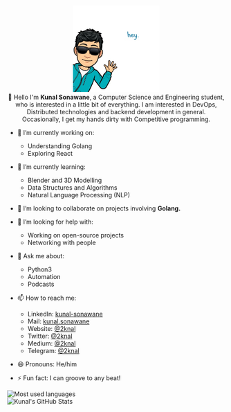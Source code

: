 <p align="center">
  <img src="https://github.com/2knal/2knal/blob/master/bitmoji.jfif" width="200px" height="200px">
  <br>
  👋 Hello I'm <strong>Kunal Sonawane</strong>, a Computer Science and Engineering student, who is interested in a little bit of everything. I am interested in DevOps, Distributed technologies and backend development in general. Occasionally, I get my hands dirty with Competitive programming.
  <br>
</p>

* 🔭 I’m currently working on:
  - Understanding Golang
  - Exploring React
  
* 🌱 I’m currently learning:
  - Blender and 3D Modelling
  - Data Structures and Algorithms
  - Natural Language Processing (NLP)
  
* 👯 I’m looking to collaborate on projects involving <b> Golang. </b>

* 🤔 I’m looking for help with:
  - Working on open-source projects
  - Networking with people
 
* 💬 Ask me about:
  - Python3
  - Automation
  - Podcasts
  
* 📫 How to reach me:
  - LinkedIn: [kunal-sonawane](https://linkedin.com/in/2knal/)
  - Mail: [kunal.sonawane](mailto:kunal.sonawane@somaiya.edu)
  - Website: [@2knal](https://2knal.github.io)
  - Twitter: [@2knal](https://twitter.com/2knal)
  - Medium: [@2knal](https://medium.com/@2knal)
  - Telegram: [@2knal](https://t.me/knal_s)

* 😄 Pronouns: He/him
* ⚡ Fun fact: I can groove to any beat!


![Most used languages](https://github-readme-stats.vercel.app/api?username=2knal&show_icons=true&theme=dracula&count_private=true)
<br>
![Kunal's GitHub Stats](https://github-readme-stats.vercel.app/api/top-langs/?username=2knal&theme=dracula&hide=css,c%23)

